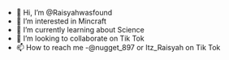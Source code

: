 - 👋 Hi, I’m @Raisyahwasfound
- 👀 I’m interested in Mincraft
- 🌱 I’m currently learning about Science
- 💞️ I’m looking to collaborate on Tik Tok
- 📫 How to reach me -@nugget_897 or Itz_Raisyah on Tik Tok

<!---
Raisyahwasfound/Raisyahwasfound is a ✨ special ✨ repository because its `README.md` (this file) appears on your GitHub profile.
You can click the Preview link to take a look at your changes.
--->
